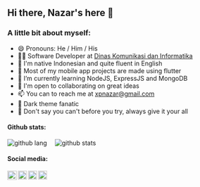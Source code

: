 ## Hi there, Nazar's here 👋

### A little bit about myself:
- 😄 Pronouns: He / Him / His
- 👨‍💻 Software Developer at [Dinas Komunikasi dan Informatika][infokom]
- 📣 I'm native Indonesian and quite fluent in English
- 📱 Most of my mobile app projects are made using flutter
- 🌱 I’m currently learning NodeJS, ExpressJS and MongoDB
- 👯 I'm open to collaborating on great ideas
- 📫 You can to reach me at xpnazar@gmail.com
- 🧛 Dark theme fanatic
- 💬 Don't say you can't before you try, always give it your all

#### Github stats: <br>
![github lang](https://github-readme-stats.vercel.app/api/top-langs/?username=nazarrd&count_private=true$cache_seconds=1800&theme=github_dark)&emsp;
![github stats](https://github-readme-stats.vercel.app/api?username=nazarrd&show_icons=true&count_private=true$cache_seconds=1800&theme=github_dark)<br>

#### Social media: <br>
[<img align="left" alt="profile.io" height="21px" src="https://img.shields.io/badge/website-000000?style=for-the-badge&logo=About.me&logoColor=white" />][profile]
[<img align="left" alt="instagram | Twitter" height="20px" src="https://img.shields.io/badge/Instagram-E4405F?style=for-the-badge&logo=instagram&logoColor=white" />][instagram]
[<img align="left" alt="twitter | Twitter" height="20px" src="https://img.shields.io/badge/Twitter-1DA1F2?style=for-the-badge&logo=twitter&logoColor=white" />][twitter]
[<img align="left" alt="linkedin | LinkedIn" height="20px" src="https://img.shields.io/badge/LinkedIn-0077B5?style=for-the-badge&logo=linkedin&logoColor=white" />][linkedin]

[infokom]: http://diskominfo.siakkab.go.id/
[profile]: https://dev.page/nazar/
[instagram]: https://instagram.com/nazar.rd/
[twitter]: https://twitter.com/xpnazar/
[linkedin]: https://linkedin.com/in/nazarudin/

